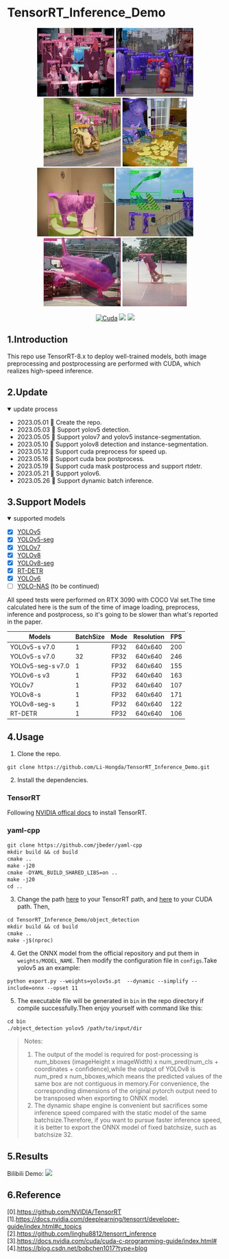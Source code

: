 # TensorRT_Inference_Demo
<div align="center">
<img src="assets/000000005001.jpg" height="160px" width="180px" >
<img src="assets/000000142324.jpg" height="160px" width="180px" >
<img src="assets/000000007816.jpg" height="160px" width="180px" >
<img src="assets/000000017899.jpg" height="160px" width="150px" >

<img src="assets/000000157807.jpg" height="160px" width="180px" >
<img src="assets/000000294695.jpg" height="160px" 
width="180px" >
<img src="assets/000000579158.jpg" height="160px" 
width="180px" >
<img src="assets/000000007977.jpg" height="160px" width="150px" >

</div>

<div align="center">

  [![Cuda](https://img.shields.io/badge/CUDA-11.3-%2376B900?logo=nvidia)](https://developer.nvidia.com/cuda-toolkit-archive)
  [![](https://img.shields.io/badge/TensorRT-8.6.0.12-%2376B900.svg?style=flat&logo=tensorrt)](https://developer.nvidia.com/nvidia-tensorrt-8x-download)
  [![](https://img.shields.io/badge/ubuntu-20.04-orange.svg?style=flat&logo=ubuntu)](https://releases.ubuntu.com/20.04/)

</div>

## 1.Introduction
This repo use TensorRT-8.x to deploy well-trained models, both image preprocessing and postprocessing are performed with CUDA, which realizes high-speed inference.
## 2.Update
<details open>
<summary>update process</summary>

+ 2023.05.01 🚀 Create the repo.
+ 2023.05.03 🚀 Support yolov5 detection.
+ 2023.05.05 🚀 Support yolov7 and yolov5 instance-segmentation.
+ 2023.05.10 🚀 Support yolov8 detection and instance-segmentation.
+ 2023.05.12 🚀 Support cuda preprocess for speed up.
+ 2023.05.16 🚀 Support cuda box postprocess.
+ 2023.05.19 🚀 Support cuda mask postprocess and support rtdetr.
+ 2023.05.21 🚀 Support yolov6.
+ 2023.05.26 🚀 Support dynamic batch inference.
</details>

## 3.Support Models
<details open>
<summary>supported models</summary>

- [x] [YOLOv5](https://github.com/ultralytics/yolov5)<br>
- [x] [YOLOv5-seg](https://github.com/ultralytics/yolov5)<br>
- [x] [YOLOv7](https://github.com/WongKinYiu/yolov7)<br>
- [x] [YOLOv8](https://github.com/ultralytics/ultralytics)<br>
- [x] [YOLOv8-seg](https://github.com/ultralytics/ultralytics)<br>
- [x] [RT-DETR](https://github.com/PaddlePaddle/PaddleDetection/tree/develop/configs/rtdetr)<br>
- [x] [YOLOv6](https://github.com/meituan/YOLOv6)<br>
- [ ] [YOLO-NAS](https://github.com/Deci-AI/super-gradients) (to be continued)<br>
</details>

All speed tests were performed on RTX 3090 with COCO Val set.The time calculated here is the sum of the time of image loading, preprocess, inference and postprocess, so it's going to be slower than what's reported in the paper.
<div align='center'>

| Models | BatchSize | Mode | Resolution |  FPS  |
|-|-|:-:|:-:|:-:|
| YOLOv5-s v7.0  | 1 | FP32 | 640x640 | 200 |
| YOLOv5-s v7.0  | 32 | FP32 | 640x640 | 246 |
| YOLOv5-seg-s v7.0  | 1 | FP32 | 640x640 | 155 |
| YOLOv6-s v3  | 1 | FP32 | 640x640 | 163 |
| YOLOv7  | 1 | FP32 | 640x640 | 107 |
| YOLOv8-s  | 1 | FP32 | 640x640 | 171 |
| YOLOv8-seg-s  | 1 | FP32 | 640x640 | 122 |
| RT-DETR  | 1 | FP32 | 640x640 | 106 |
</div>


## 4.Usage


1. Clone the repo.
```
git clone https://github.com/Li-Hongda/TensorRT_Inference_Demo.git
```
2. Install the dependencies.
### TensorRT
Following [NVIDIA offical docs](https://docs.nvidia.com/deeplearning/tensorrt/install-guide/index.html#installing) to install TensorRT.

### yaml-cpp
```
git clone https://github.com/jbeder/yaml-cpp
mkdir build && cd build
cmake ..
make -j20
cmake -DYAML_BUILD_SHARED_LIBS=on ..
make -j20
cd ..
```


3. Change the path [here](https://github.com/Li-Hongda/TensorRT_Inference_Demo/blob/main/object_detection/CMakeLists.txt#L19) to your TensorRT path, and [here](https://github.com/Li-Hongda/TensorRT_Inference_Demo/blob/main/object_detection/CMakeLists.txt#L11) to your CUDA path. Then,
```
cd TensorRT_Inference_Demo/object_detection
mkdir build && cd build
cmake ..
make -j$(nproc)
```
4. Get the ONNX model from the official repository and put them in `weights/MODEL_NAME`. Then modify the configuration file in `configs`.Take yolov5 as an example:
```
python export.py --weights=yolov5s.pt  --dynamic --simplify --include=onnx --opset 11
```
5. The executable file will be generated in `bin` in the repo directory if compile successfully.Then enjoy yourself with command like this:
```
cd bin
./object_detection yolov5 /path/to/input/dir 
```

> Notes:
> 1. The output of the model is required for post-processing is num_bboxes (imageHeight x imageWidth) x num_pred(num_cls + coordinates + confidence),while the output of YOLOv8 is num_pred x num_bboxes,which means the predicted values of the same box are not contiguous in memory.For convenience, the corresponding dimensions of the original pytorch output need to be transposed when exporting to ONNX model.
> 2. The dynamic shape engine is convenient but sacrifices some inference speed compared with the static model of the same batchsize.Therefore, if you want to pursue faster inference speed, it is better to export the ONNX model of fixed batchsize, such as batchsize 32.

## 5.Results
Bilibili Demo:  [![](https://img.shields.io/badge/bilibili-blue.svg?logo=bilibili)](https://www.bilibili.com/video/BV1Th4y1d7z3/?spm_id_from=333.999.0.0&vd_source=bd091b2fb1789d450ff2736f81a6912a)

## 6.Reference
[0].https://github.com/NVIDIA/TensorRT<br>
[1].https://docs.nvidia.com/deeplearning/tensorrt/developer-guide/index.html#c_topics<br>
[2].https://github.com/linghu8812/tensorrt_inference<br>
[3].https://docs.nvidia.com/cuda/cuda-c-programming-guide/index.html#<br>
[4].https://blog.csdn.net/bobchen1017?type=blog<br>



